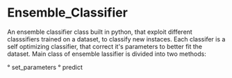 # Ensemble_Classifier
An ensemble classifier class built in python, that exploit different classsifiers trained on a dataset, to classify new instaces. 
Each classifer is a self optimizing classifier, that correct it's parameters to better fit the dataset.
Main class of ensemble lassifier is divided into two methods: 

° set_parameters 
° predict


